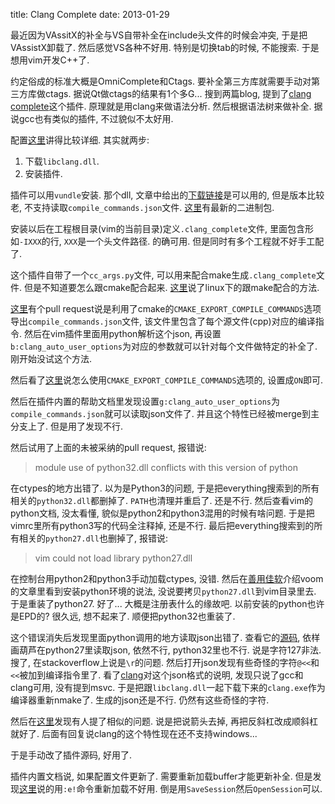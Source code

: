 title: Clang Complete
date: 2013-01-29

最近因为VAssitX的补全与VS自带补全在include头文件的时候会冲突, 于是把VAssistX卸载了. 然后感觉VS各种不好用. 特别是切换tab的时候, 不能搜索. 于是想用vim开发C++了.

约定俗成的标准大概是OmniComplete和Ctags. 要补全第三方库就需要手动对第三方库做ctags. 据说Qt做ctags的结果有1个多G... 搜到两篇blog, 提到了[clang complete](https://github.com/Rip-Rip/clang_complete)这个插件. 原理就是用clang来做语法分析. 然后根据语法树来做补全. 据说gcc也有类似的插件, 不过貌似不太好用.

配置[这里](http://blog.misakamm.org/p/282)讲得比较详细. 其实就两步:

1. 下载`libclang.dll`.
2. 安装插件.

插件可以用`vundle`安装. 那个dll, 文章中给出的[下载链接](http://sourceforge.net/projects/tcgraphics/files/others/libclang.zip/download)是可以用的, 但是版本比较老, 不支持读取`compile_commands.json`文件. [这里](http://www.ishani.org/web/articles/code/clang-win32/)有最新的二进制包.

安装以后在工程根目录(vim的当前目录)定义`.clang_complete`文件, 里面包含形如`-IXXX`的行, `XXX`是一个头文件路径. 的确可用. 但是同时有多个工程就不好手工配了.

这个插件自带了一个`cc_args.py`文件, 可以用来配合make生成`.clang_complete`文件. 但是不知道要怎么跟cmake配合起来. [这里](http://stackoverflow.com/questions/13484622/clang-complete-cc-args-py-wont-generate-clang-complete-file)说了linux下的跟make配合的方法.

[这里](https://github.com/Rip-Rip/clang_complete/pull/148)有个pull request说是利用了cmake的`CMAKE_EXPORT_COMPILE_COMMANDS`选项导出`compile_commands.json`文件, 该文件里包含了每个源文件(cpp)对应的编译指令. 然后在vim插件里面用python解析这个json, 再设置`b:clang_auto_user_options`为对应的参数就可以针对每个文件做特定的补全了. 刚开始没试这个方法.

然后看了[这里](http://scitools.com/blog/2012/04/cmake-and-understand.html)说怎么使用`CMAKE_EXPORT_COMPILE_COMMANDS`选项的, 设置成`ON`即可.

然后在插件内置的帮助文档里发现设置`g:clang_auto_user_options`为`compile_commands.json`就可以读取json文件了. 并且这个特性已经被merge到主分支上了. 但是用了发现不行.

然后试用了上面的未被采纳的pull request, 报错说:

> module use of python32.dll conflicts with this version of python

在ctypes的地方出错了. 以为是Python3的问题, 于是把everything搜索到的所有相关的`python32.dll`都删掉了. `PATH`也清理并重启了. 还是不行. 然后查看vim的python文档, 没太看懂, 貌似是python2和python3混用的时候有啥问题. 于是把vimrc里所有python3写的代码全注释掉, 还是不行. 最后把everything搜索到的所有相关的`python27.dll`也删掉了, 报错说:

> vim could not load library python27.dll

在控制台用python2和python3手动加载ctypes, 没错. 然后在[善用佳软](http://xbeta.info/vim-voof.htm)介绍voom的文章里看到安装python环境的说法, 没说要拷贝`python27.dll`到vim目录里去. 于是重装了python27. 好了... 大概是注册表什么的缘故吧. 以前安装的python也许是EPD的? 很久远, 想不起来了. 顺便把python32也重装了.

这个错误消失后发现里面python调用的地方读取json出错了. 查看它的[源码](https://github.com/dave-h/clang_complete/blob/586dffb86ff5c6f25ff9b0324cd24f2fe489e431/autoload/getopts/compile_commands.vim), 依样画葫芦在python27里读取json, 依然不行, python32里也不行. 说是字符127非法. 搜了, 在stackoverflow上说是`\r`的问题. 然后打开json发现有些奇怪的字符`@<<`和`<<`被加到编译指令里了. 看了[clang](http://clang.llvm.org/docs/JSONCompilationDatabase.html)对这个json格式的说明, 发现只说了gcc和clang可用, 没有提到msvc. 于是把跟`libclang.dll`一起下载下来的`clang.exe`作为编译器重新nmake了. 生成的json还是不行. 仍然有这些奇怪的字符.

然后在[这里](http://lists.cs.uiuc.edu/pipermail/cfe-dev/2012-October/025169.html)发现有人提了相似的问题. 说是把说箭头去掉, 再把反斜杠改成顺斜杠就好了. 后面有回复说clang的这个特性现在还不支持windows...

于是手动改了插件源码, 好用了.

插件内置文档说, 如果配置文件更新了. 需要重新加载buffer才能更新补全. 但是发现[这里](http://vim.1045645.n5.nabble.com/Refresh-reload-an-opened-file-td1187419.html)说的用`:e!`命令重新加载不好用. 倒是用`SaveSession`然后`OpenSession`可以.
